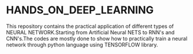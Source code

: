 # HANDS_ON_DEEP_LEARNING
This repository contains the practical application of  different types of NEURAL NETWORK.Starting from Artificial Neural NETS to RNN's and CNN's.The codes are mostly done to show how to practically train a neural network through python language using TENSORFLOW library.
